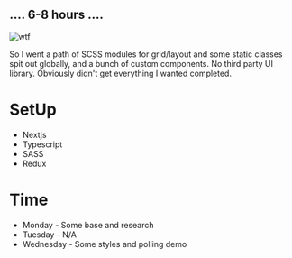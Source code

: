 ## .... 6-8 hours ....

![wtf](https://c.tenor.com/FFr1O0TsBzsAAAAC/coffee.gif)

So I went a path of SCSS modules for grid/layout and some static classes spit out globally, and a bunch of custom components. No third party UI library. Obviously didn't get everything I wanted completed.

# SetUp
- Nextjs
- Typescript
- SASS
- Redux

# Time
- Monday - Some base and research
- Tuesday - N/A 
- Wednesday - Some styles and polling demo